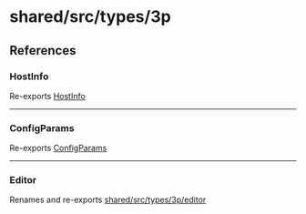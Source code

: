 # shared/src/types/3p

## References

### HostInfo

Re-exports [HostInfo](HostInfo.types/type-aliases/HostInfo.md)

***

### ConfigParams

Re-exports [ConfigParams](HostInfo.types/type-aliases/ConfigParams.md)

***

### Editor

Renames and re-exports [shared/src/types/3p/editor](editor/index.md)
